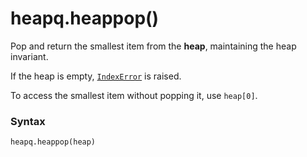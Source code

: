 # heapq.heappop()

Pop and return the smallest item from the **heap**, maintaining the heap invariant.

If the heap is empty, [`IndexError`](/exceptions/IndexError.md) is raised.

To access the smallest item without popping it, use `heap[0]`.

### Syntax

```python
heapq.heappop(heap)
```
